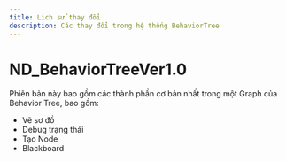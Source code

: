 ```yaml
---
title: Lịch sử thay đổi
description: Các thay đổi trong hệ thống BehaviorTree
---
```


# ND_BehaviorTreeVer1.0
Phiên bản này bao gồm các thành phần cơ bản nhất trong một Graph của Behavior Tree, bao gồm:

- Vẽ sơ đồ
- Debug trạng thái
- Tạo Node
- Blackboard
